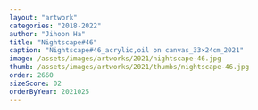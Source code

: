 ```yaml
---
layout: "artwork"
categories: "2018-2022"
author: "Jihoon Ha"
title: "Nightscape#46"
caption: "Nightscape#46_acrylic,oil on canvas_33×24㎝_2021"
image: /assets/images/artworks/2021/nightscape-46.jpg
thumb: /assets/images/artworks/2021/thumbs/nightscape-46.jpg
order: 2660
sizeScore: 02
orderByYear: 2021025
---
```

